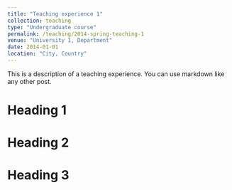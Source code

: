 ```yaml
---
title: "Teaching experience 1"
collection: teaching
type: "Undergraduate course"
permalink: /teaching/2014-spring-teaching-1
venue: "University 1, Department"
date: 2014-01-01
location: "City, Country"
---
```

This is a description of a teaching experience. You can use markdown like any other post.

Heading 1
=========

Heading 2
=========

Heading 3
=========
